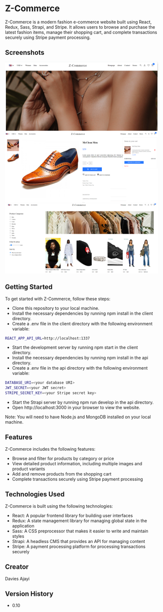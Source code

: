 # Z-Commerce

Z-Commerce is a modern fashion e-commerce website built using React, Redux, Sass, Strapi, and Stripe. It allows users to browse and purchase the latest fashion items, manage their shopping cart, and complete transactions securely using Stripe payment processing.

## Screenshots

![image](./icons/slider.PNG)
![image](./icons/purchase.PNG)
![image](./icons/sort.png)

## Getting Started

To get started with Z-Commerce, follow these steps:

- Clone this repository to your local machine.
- Install the necessary dependencies by running npm install in the client directory.
- Create a .env file in the client directory with the following environment variable:

```bash
REACT_APP_API_URL=http://localhost:1337
```

- Start the development server by running npm start in the client directory.
- Install the necessary dependencies by running npm install in the api directory.
- Create a .env file in the api directory with the following environment variable:

```bash
DATABASE_URI=<your database URI>
JWT_SECRET=<your JWT secret>
STRIPE_SECRET_KEY=<your Stripe secret key>
```

- Start the Strapi server by running npm run develop in the api directory.
- Open http://localhost:3000 in your browser to view the website.

Note: You will need to have Node.js and MongoDB installed on your local machine.

## Features

Z-Commerce includes the following features:

- Browse and filter for products by category or price
- View detailed product information, including multiple images and product variants
- Add and remove products from the shopping cart
- Complete transactions securely using Stripe payment processing

## Technologies Used

Z-Commerce is built using the following technologies:

- React: A popular frontend library for building user interfaces
- Redux: A state management library for managing global state in the application
- Sass: A CSS preprocessor that makes it easier to write and maintain styles
- Strapi: A headless CMS that provides an API for managing content
- Stripe: A payment processing platform for processing transactions securely

## Creator

Davies Ajayi

## Version History

- 0.10
